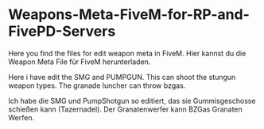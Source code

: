 # Weapons-Meta-FiveM-for-RP-and-FivePD-Servers
Here you find the files for edit weapon meta in FiveM.    Hier kannst du die Weapon Meta File für FiveM herunterladen. 

Here i have edit the SMG and PUMPGUN. This can shoot the stungun weapon types. The granade luncher can throw bzgas.

Ich habe die SMG und PumpShotgun so editiert, das sie Gummisgeschosse schießen kann (Tazernadel). Der Granatenwerfer kann BZGas Granaten Werfen. 

